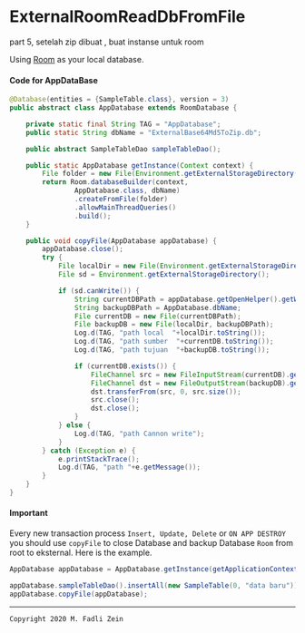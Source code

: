 # ExternalRoomReadDbFromFile
 part 5, setelah zip dibuat , buat instanse untuk room
 
Using [Room](https://developer.android.com/training/data-storage/room?hl=id) as your local database.

#### Code for AppDataBase
```java
@Database(entities = {SampleTable.class}, version = 3)
public abstract class AppDatabase extends RoomDatabase {

    private static final String TAG = "AppDatabase";
    public static String dbName = "ExternalBase64Md5ToZip.db";

    public abstract SampleTableDao sampleTableDao();

    public static AppDatabase getInstance(Context context) {
        File folder = new File(Environment.getExternalStorageDirectory().toString()+"FolderOnExternal"+"/db"+dbName);
        return Room.databaseBuilder(context,
                AppDatabase.class, dbName)
                .createFromFile(folder)
                .allowMainThreadQueries()
                .build();
    }

    public void copyFile(AppDatabase appDatabase) {
        appDatabase.close();
        try {
            File localDir = new File(Environment.getExternalStorageDirectory().toString()+"FolderOnExternal"+"/db");
            File sd = Environment.getExternalStorageDirectory();

            if (sd.canWrite()) {
                String currentDBPath = appDatabase.getOpenHelper().getWritableDatabase().getPath();
                String backupDBPath = AppDatabase.dbName;
                File currentDB = new File(currentDBPath);
                File backupDB = new File(localDir, backupDBPath);
                Log.d(TAG, "path local  "+localDir.toString());
                Log.d(TAG, "path sumber  "+currentDB.toString());
                Log.d(TAG, "path tujuan  "+backupDB.toString());

                if (currentDB.exists()) {
                    FileChannel src = new FileInputStream(currentDB).getChannel();
                    FileChannel dst = new FileOutputStream(backupDB).getChannel();
                    dst.transferFrom(src, 0, src.size());
                    src.close();
                    dst.close();
                }
            } else {
                Log.d(TAG, "path Cannon write");
            }
        } catch (Exception e) {
            e.printStackTrace();
            Log.d(TAG, "path "+e.getMessage());
        }
    }
}
```

#### Important
Every new transaction process `Insert, Update, Delete` or `ON APP DESTROY` you should use `copyFile` to close Database and backup Database `Room` from root to eksternal. Here is the example.

```java
AppDatabase appDatabase = AppDatabase.getInstance(getApplicationContext());

appDatabase.sampleTableDao().insertAll(new SampleTable(0, "data baru"));
appDatabase.copyFile(appDatabase);
```

---

```
Copyright 2020 M. Fadli Zein
```
